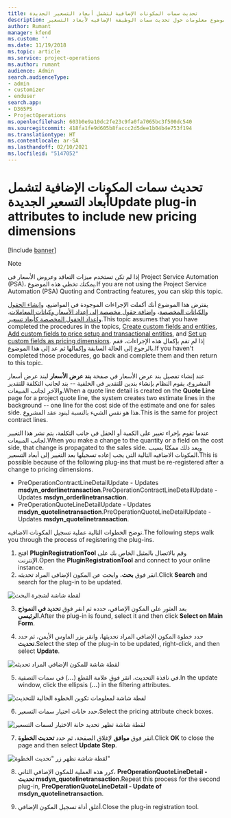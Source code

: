```yaml
---
title: تحديث سمات المكونات الإضافية لتشمل أبعاد التسعير الجديدة
description: يقدم هذا الموضوع معلومات حول تحديث سمات الوظيفة الإضافيه لأبعاد التسعير.
author: Rumant
manager: kfend
ms.custom: ''
ms.date: 11/19/2018
ms.topic: article
ms.service: project-operations
ms.author: rumant
audience: Admin
search.audienceType:
- admin
- customizer
- enduser
search.app:
- D365PS
- ProjectOperations
ms.openlocfilehash: 603b0e9a10dc2fe23c9fa0fa7065bc3f500dc540
ms.sourcegitcommit: 418fa1fe9d605b8faccc2d5dee1b04b4e753f194
ms.translationtype: HT
ms.contentlocale: ar-SA
ms.lasthandoff: 02/10/2021
ms.locfileid: "5147052"
---
```

# <a name="update-plug-in-attributes-to-include-new-pricing-dimensions"></a><span data-ttu-id="57e22-103">تحديث سمات المكونات الإضافية لتشمل أبعاد التسعير الجديدة</span><span class="sxs-lookup"><span data-stu-id="57e22-103">Update plug-in attributes to include new pricing dimensions</span></span>

[!include [banner](../includes/psa-now-project-operations.md)]

> [!NOTE]
> <span data-ttu-id="57e22-104">إذا لم تكن تستخدم ميزات التعاقد وعروض الأسعار في Project Service Automation (PSA)، يمكنك تخطي هذه الموضوع.</span><span class="sxs-lookup"><span data-stu-id="57e22-104">If you are not using the Project Service Automation (PSA) Quoting and Contracting features, you can skip this topic.</span></span>

<span data-ttu-id="57e22-105">يفترض هذا الموضوع أنك أكملت الإجراءات الموجودة في المواضيع، و[إنشاء الحقول والكيانات المخصصة](create-custom-fields-entities.md)، و[إضافة حقول مخصصة إلى إعداد الأسعار وكيانات المعاملات](field-references.md)، و[إعداد الحقول المخصصة كأبعاد تسعير](set-up-pricing-dimensions.md).</span><span class="sxs-lookup"><span data-stu-id="57e22-105">This topic assumes that you have completed the procedures in the topics, [Create custom fields and entities](create-custom-fields-entities.md), [Add custom fields to price setup and transactional entities](field-references.md), and [Set up custom fields as pricing dimensions](set-up-pricing-dimensions.md).</span></span> <span data-ttu-id="57e22-106">إذا لم تقم بإكمال هذه الإجراءات، فقم بالرجوع إلى الحالة السابقة وإكمالها ثم عد إلى هذا الموضوع.</span><span class="sxs-lookup"><span data-stu-id="57e22-106">If you haven't completed those procedures, go back and complete them and then return to this topic.</span></span>

<span data-ttu-id="57e22-107">عند إنشاء تفصيل بند عرض الأسعار في صفحة **بند عرض الأسعار** لبند عرض أسعار المشروع، يقوم النظام بإنشاء بندين للتقدير في الخلفية -- بند لجانب التكلفة للتقدير والآخر لجانب المبيعات.</span><span class="sxs-lookup"><span data-stu-id="57e22-107">When a quote line detail is created on the **Quote Line** page for a project quote line, the system creates two estimate lines in the background -- one line for the cost side of the estimate and one for sales side.</span></span> <span data-ttu-id="57e22-108">هذا هو نفس الشيء بالنسبة لبنود عقد المشروع.</span><span class="sxs-lookup"><span data-stu-id="57e22-108">This is the same  for project contract lines.</span></span>

<span data-ttu-id="57e22-109">عندما تقوم بإجراء تغيير على الكمية أو الحقل في جانب التكلفة، يتم نشر هذا التغيير لجانب المبيعات.</span><span class="sxs-lookup"><span data-stu-id="57e22-109">When you make a change to the quantity or a field on the cost side, that change is propagated to the sales side.</span></span> <span data-ttu-id="57e22-110">ويعد ذلك ممكنًا بسبب المكونات الاضافيه التالية التي يجب إعاده تسجيلها بعد التغيير إلى أبعاد التسعير.</span><span class="sxs-lookup"><span data-stu-id="57e22-110">This is possible because of the following plug-ins that must be re-registered after a change to pricing dimensions.</span></span>

- <span data-ttu-id="57e22-111">PreOperationContractLineDetailUpdate - Updates **msdyn_orderlinetransaction**.</span><span class="sxs-lookup"><span data-stu-id="57e22-111">PreOperationContractLineDetailUpdate - Updates **msdyn_orderlinetransaction**.</span></span>
- <span data-ttu-id="57e22-112">PreOperationQuoteLineDetailUpdate - Updates **msdyn_quotelinetransaction**.</span><span class="sxs-lookup"><span data-stu-id="57e22-112">PreOperationQuoteLineDetailUpdate - Updates **msdyn_quotelinetransaction**.</span></span>

<span data-ttu-id="57e22-113">توضح الخطوات التالية عملية تسجيل المكونات الاضافيه.</span><span class="sxs-lookup"><span data-stu-id="57e22-113">The following steps walk you through the process of registering the plug-ins.</span></span>

1. <span data-ttu-id="57e22-114">افتح **PluginRegistrationTool** وقم بالاتصال بالمثيل الخاص بك على الإنترنت.</span><span class="sxs-lookup"><span data-stu-id="57e22-114">Open the **PluginRegistrationTool** and connect to your online instance.</span></span>
2. <span data-ttu-id="57e22-115">انقر فوق **بحث**، وابحث عن المكون الإضافي المراد تحديثه.</span><span class="sxs-lookup"><span data-stu-id="57e22-115">Click **Search** and search for the plug-in to be updated.</span></span>

 ![لقطة شاشة لشجرة البحث](media/PRT-1.png)

3. <span data-ttu-id="57e22-117">بعد العثور على المكون الإضافي، حدده ثم انقر فوق **تحديد في النموذج الرئيسي**.</span><span class="sxs-lookup"><span data-stu-id="57e22-117">After the plug-in is found, select it and then click **Select on Main Form**.</span></span>

4. <span data-ttu-id="57e22-118">حدد خطوة المكون الإضافي المراد تحديثها، وانقر بزر الماوس الأيمن، ثم حدد **تحديث**.</span><span class="sxs-lookup"><span data-stu-id="57e22-118">Select the step of the plug-in to be updated, right-click, and then select **Update**.</span></span>

 ![لقطة شاشة للمكون الإضافي المراد تحديثه](media/PRT-2.png)
 
5. <span data-ttu-id="57e22-120">في نافذة التحديث، انقر فوق علامة القطع (**...**) في سمات التصفية.</span><span class="sxs-lookup"><span data-stu-id="57e22-120">In the update window, click the ellipsis (**...**) in the filtering attributes.</span></span>

 ![لقطة شاشة لمعلومات تكوين الخطوة الحالية للتحديث](media/PRT-3.png)
 
6. <span data-ttu-id="57e22-122">حدد خانات اختيار سمات التسعير.</span><span class="sxs-lookup"><span data-stu-id="57e22-122">Select the pricing attribute check boxes.</span></span>

 ![لقطة شاشة تظهر تحديد خانة الاختيار لسمات التسعير](media/PRT-4.png)

7. <span data-ttu-id="57e22-124">انقر فوق **موافق** لإغلاق الصفحة، ثم حدد **تحديث الخطوة**.</span><span class="sxs-lookup"><span data-stu-id="57e22-124">Click **OK** to close the page and then select **Update Step**.</span></span>

 ![لقطة شاشة تظهر زر "تحديث الخطوة"](media/PRT-5.png)
 
8. <span data-ttu-id="57e22-126">كرر هذه العملية للمكون الإضافي الثاني، **PreOperationQuoteLineDetail - تحديث msdyn_quotelinetransaction**.</span><span class="sxs-lookup"><span data-stu-id="57e22-126">Repeat this process for the second plug-in, **PreOperationQuoteLineDetail - Update of msdyn_quotelinetransaction**.</span></span>

9. <span data-ttu-id="57e22-127">أغلق أداة تسجيل المكون الإضافي.</span><span class="sxs-lookup"><span data-stu-id="57e22-127">Close the plug-in registration tool.</span></span>

